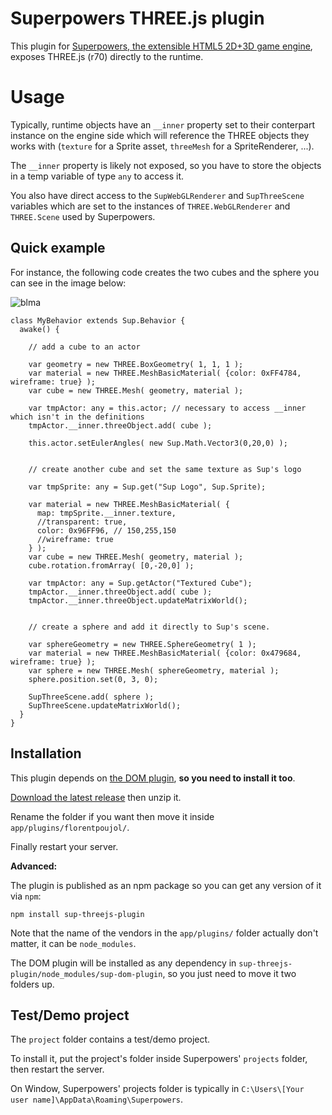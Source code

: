# Superpowers THREE.js plugin

This plugin for [Superpowers, the extensible HTML5 2D+3D game engine](http://sparklinlabs.com), exposes THREE.js (r70) directly to the runtime.  

# Usage

Typically, runtime objects have an `__inner` property set to their conterpart instance on the engine side which will reference the THREE objects they works with (`texture` for a Sprite asset, `threeMesh` for a SpriteRenderer, ...).  

The `__inner` property is likely not exposed, so you have to store the objects in a temp variable of type `any` to access it.

You also have direct access to the `SupWebGLRenderer` and `SupThreeScene` variables which are set to the instances of `THREE.WebGLRenderer` and `THREE.Scene` used by Superpowers.

## Quick example

For instance, the following code creates the two cubes and the sphere you can see in the image below:

![blma](https://dl.dropboxusercontent.com/u/51314747/superpowers/threejs-plugin-demo.png)

    class MyBehavior extends Sup.Behavior {
      awake() {
        
        // add a cube to an actor
        
        var geometry = new THREE.BoxGeometry( 1, 1, 1 );
        var material = new THREE.MeshBasicMaterial( {color: 0xFF4784, wireframe: true} );
        var cube = new THREE.Mesh( geometry, material );
        
        var tmpActor: any = this.actor; // necessary to access __inner which isn't in the definitions
        tmpActor.__inner.threeObject.add( cube );
        
        this.actor.setEulerAngles( new Sup.Math.Vector3(0,20,0) );
        
        
        // create another cube and set the same texture as Sup's logo
      
        var tmpSprite: any = Sup.get("Sup Logo", Sup.Sprite);
        
        var material = new THREE.MeshBasicMaterial( {
          map: tmpSprite.__inner.texture,
          //transparent: true,
          color: 0x96FF96, // 150,255,150
          //wireframe: true
        } );
        var cube = new THREE.Mesh( geometry, material );
        cube.rotation.fromArray( [0,-20,0] );
        
        var tmpActor: any = Sup.getActor("Textured Cube");
        tmpActor.__inner.threeObject.add( cube );
        tmpActor.__inner.threeObject.updateMatrixWorld();
        

        // create a sphere and add it directly to Sup's scene.
    
        var sphereGeometry = new THREE.SphereGeometry( 1 );
        var material = new THREE.MeshBasicMaterial( {color: 0x479684, wireframe: true} );
        var sphere = new THREE.Mesh( sphereGeometry, material );
        sphere.position.set(0, 3, 0);
        
        SupThreeScene.add( sphere );
        SupThreeScene.updateMatrixWorld();
      }
    }


## Installation

This plugin depends on [the DOM plugin](https://github.com/florentpoujol/superpowers-dom-plugin), __so you need to install it too__.

[Download the latest release](https://github.com/florentpoujol/superpowers-threejs-plugin/releases) then unzip it.

Rename the folder if you want then move it inside `app/plugins/florentpoujol/`.

Finally restart your server.

__Advanced:__

The plugin is published as an npm package so you can get any version of it via `npm`:

    npm install sup-threejs-plugin

Note that the name of the vendors in the `app/plugins/` folder actually don't matter, it can be `node_modules`.

The DOM plugin will be installed as any dependency in `sup-threejs-plugin/node_modules/sup-dom-plugin`, so you just need to move it two folders up.

## Test/Demo project

The `project` folder contains a test/demo project.  

To install it, put the project's folder inside Superpowers' `projects` folder, then restart the server.

On Window, Superpowers' projects folder is typically in `C:\Users\[Your user name]\AppData\Roaming\Superpowers`.
